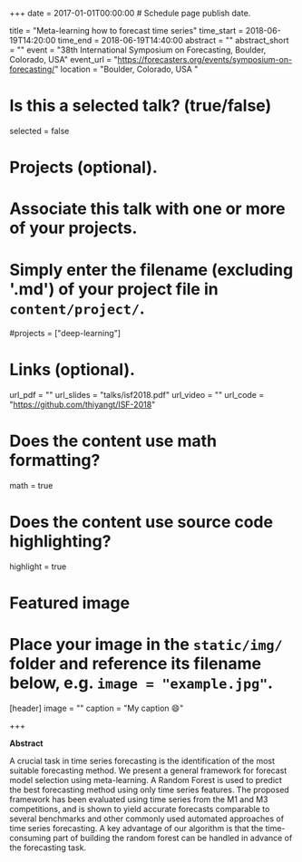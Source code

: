 +++
date = 2017-01-01T00:00:00  # Schedule page publish date.

title = "Meta-learning how to forecast time series"
time_start = 2018-06-19T14:20:00
time_end = 2018-06-19T14:40:00
abstract = ""
abstract_short = ""
event = "38th International Symposium on Forecasting, Boulder, Colorado, USA"
event_url = "https://forecasters.org/events/symposium-on-forecasting/"
location = "Boulder, Colorado, USA "

# Is this a selected talk? (true/false)
selected = false

# Projects (optional).
#   Associate this talk with one or more of your projects.
#   Simply enter the filename (excluding '.md') of your project file in `content/project/`.
#projects = ["deep-learning"]

# Links (optional).
url_pdf = ""
url_slides = "talks/isf2018.pdf"
url_video = ""
url_code = "https://github.com/thiyangt/ISF-2018"

# Does the content use math formatting?
math = true

# Does the content use source code highlighting?
highlight = true

# Featured image
# Place your image in the `static/img/` folder and reference its filename below, e.g. `image = "example.jpg"`.
[header]
image = ""
caption = "My caption :smile:"

+++

**Abstract**

A crucial task in time series forecasting is the identification of the most suitable forecasting method. We present a general framework for forecast model selection using meta-learning. A Random Forest is used to predict the best forecasting method using only time series features. The proposed framework has been evaluated using time series from the M1 and M3 competitions, and is shown to yield accurate forecasts comparable to several benchmarks and other commonly used automated approaches of time series forecasting. A key advantage of our algorithm is that the time-consuming part of building the random forest can be handled in advance of the forecasting task.